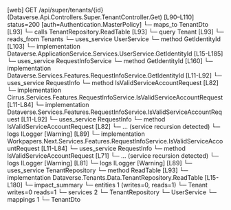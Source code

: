 [web] GET /api/super/tenants/{id}  (Dataverse.Api.Controllers.Super.TenantController.Get)  [L90–L110] status=200 [auth=Authentication.MasterPolicy]
  └─ maps_to TenantDto [L93]
  └─ calls TenantRepository.ReadTable [L93]
  └─ query Tenant [L93]
    └─ reads_from Tenants
  └─ uses_service UserService
    └─ method GetIdentityId [L103]
      └─ implementation Dataverse.ApplicationService.Services.UserService.GetIdentityId [L15-L185]
        └─ uses_service RequestInfoService
          └─ method GetIdentityId [L160]
            └─ implementation Dataverse.Services.Features.RequestInfoService.GetIdentityId [L11-L92]
              └─ uses_service RequestInfo
                └─ method IsValidServiceAccountRequest [L82]
                  └─ implementation Cirrus.Services.Features.RequestInfoService.IsValidServiceAccountRequest [L11-L84]
                  └─ implementation Dataverse.Services.Features.RequestInfoService.IsValidServiceAccountRequest [L11-L92]
                    └─ uses_service RequestInfo
                      └─ method IsValidServiceAccountRequest [L82]
                        └─ ... (service recursion detected)
                    └─ logs ILogger<IRequestInfoService> [Warning] [L89]
                  └─ implementation Workpapers.Next.Services.Features.RequestInfoService.IsValidServiceAccountRequest [L11-L84]
                    └─ uses_service RequestInfo
                      └─ method IsValidServiceAccountRequest [L71]
                        └─ ... (service recursion detected)
                    └─ logs ILogger<IRequestInfoService> [Warning] [L81]
              └─ logs ILogger<IRequestInfoService> [Warning] [L89]
  └─ uses_service TenantRepository
    └─ method ReadTable [L93]
      └─ implementation Dataverse.Tenants.Data.TenantRepository.ReadTable [L15-L180]
  └─ impact_summary
    └─ entities 1 (writes=0, reads=1)
      └─ Tenant writes=0 reads=1
    └─ services 2
      └─ TenantRepository
      └─ UserService
    └─ mappings 1
      └─ TenantDto

